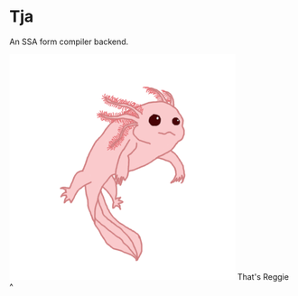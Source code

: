 # Tja

An SSA form compiler backend.

<img src="/images/reggie.png" width="400px" />
That's Reggie ^
